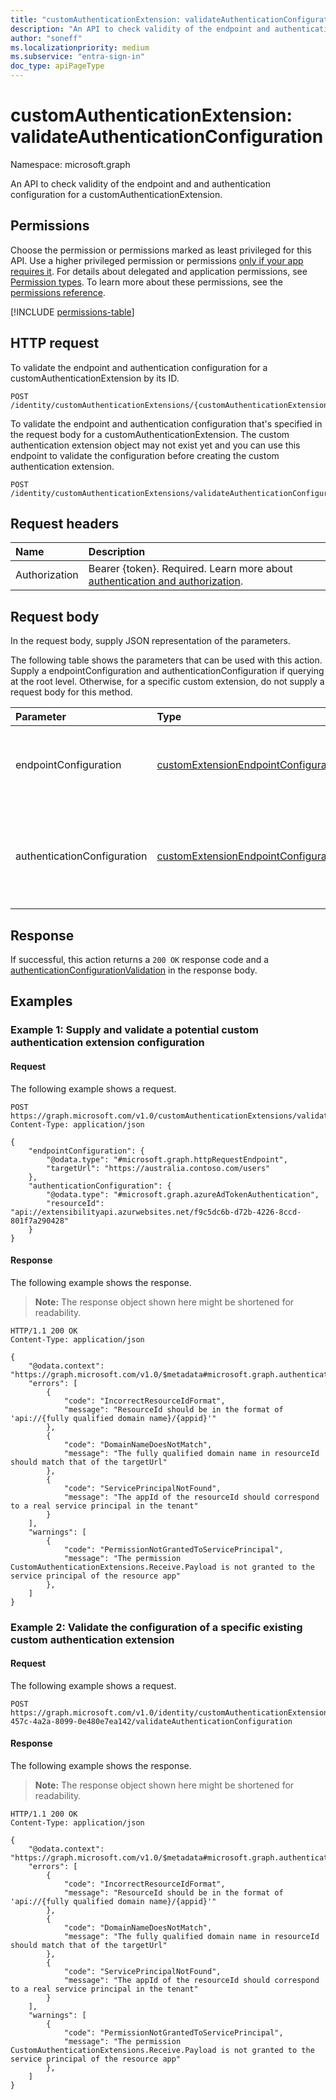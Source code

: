 ```yaml
---
title: "customAuthenticationExtension: validateAuthenticationConfiguration"
description: "An API to check validity of the endpoint and authentication configuration for a customAuthenticationExtension."
author: "soneff"
ms.localizationpriority: medium
ms.subservice: "entra-sign-in"
doc_type: apiPageType
---
```


# customAuthenticationExtension: validateAuthenticationConfiguration
Namespace: microsoft.graph

An API to check validity of the endpoint and and authentication configuration for a customAuthenticationExtension.

## Permissions
Choose the permission or permissions marked as least privileged for this API. Use a higher privileged permission or permissions [only if your app requires it](/graph/permissions-overview#best-practices-for-using-microsoft-graph-permissions). For details about delegated and application permissions, see [Permission types](/graph/permissions-overview#permission-types). To learn more about these permissions, see the [permissions reference](/graph/permissions-reference).

<!-- { "blockType": "permissions", "name": "customauthenticationextension_validateauthenticationconfiguration" } -->
[!INCLUDE [permissions-table](../includes/permissions/customauthenticationextension-validateauthenticationconfiguration-permissions.md)]

## HTTP request

To validate the endpoint and authentication configuration for a customAuthenticationExtension by its ID.
<!-- {
  "blockType": "ignored"
}
-->
``` http
POST /identity/customAuthenticationExtensions/{customAuthenticationExtensionId}/validateAuthenticationConfiguration
```

To validate the endpoint and authentication configuration that's specified in the request body for a customAuthenticationExtension. The custom authentication extension object may not exist yet and you can use this endpoint to validate the configuration before creating the custom authentication extension.
<!-- {
  "blockType": "ignored"
}
-->
``` http
POST /identity/customAuthenticationExtensions/validateAuthenticationConfiguration
```

## Request headers
|Name|Description|
|:---|:---|
|Authorization|Bearer {token}. Required. Learn more about [authentication and authorization](/graph/auth/auth-concepts).|

## Request body

In the request body, supply JSON representation of the parameters.

The following table shows the parameters that can be used with this action. Supply a endpointConfiguration and authenticationConfiguration if querying at the root level. Otherwise, for a specific custom extension, do not supply a request body for this method.

|Parameter|Type|Description|
|:---|:---|:---|
|endpointConfiguration|[customExtensionEndpointConfiguration](../resources/customextensionendpointconfiguration.md)|The HTTP endpoint for the custom authentication extension to be validated.|
|authenticationConfiguration|[customExtensionEndpointConfiguration](../resources/customextensionendpointconfiguration.md)|The authentication configuration for the custom authenticaion extension to validate.|

## Response

If successful, this action returns a `200 OK` response code and a [authenticationConfigurationValidation](../resources/authenticationconfigurationvalidation.md) in the response body.

## Examples

### Example 1: Supply and validate a potential custom authentication extension configuration

#### Request
The following example shows a request.
<!-- {
  "blockType": "request",
  "name": "customauthenticationextensionthis.validateauthenticationconfiguration"
}
-->
``` http
POST https://graph.microsoft.com/v1.0/customAuthenticationExtensions/validateAuthenticationConfiguration
Content-Type: application/json

{
    "endpointConfiguration": {
        "@odata.type": "#microsoft.graph.httpRequestEndpoint",
        "targetUrl": "https://australia.contoso.com/users"
    },
    "authenticationConfiguration": {
        "@odata.type": "#microsoft.graph.azureAdTokenAuthentication",
        "resourceId": "api://extensibilityapi.azurwebsites.net/f9c5dc6b-d72b-4226-8ccd-801f7a290428"
    }
}
```


#### Response
The following example shows the response.
>**Note:** The response object shown here might be shortened for readability.
<!-- {
  "blockType": "response",
  "truncated": true,
  "@odata.type": "microsoft.graph.authenticationConfigurationValidation"
}
-->
``` http
HTTP/1.1 200 OK
Content-Type: application/json

{
    "@odata.context": "https://graph.microsoft.com/v1.0/$metadata#microsoft.graph.authenticationConfigurationValidation",
    "errors": [
        {
            "code": "IncorrectResourceIdFormat",
            "message": "ResourceId should be in the format of 'api://{fully qualified domain name}/{appid}'"
        },
        {
            "code": "DomainNameDoesNotMatch",
            "message": "The fully qualified domain name in resourceId should match that of the targetUrl"
        },
        {
            "code": "ServicePrincipalNotFound",
            "message": "The appId of the resourceId should correspond to a real service principal in the tenant"
        }
    ],
    "warnings": [
        {
            "code": "PermissionNotGrantedToServicePrincipal",
            "message": "The permission CustomAuthenticationExtensions.Receive.Payload is not granted to the service principal of the resource app"
        },
    ]
}
```


### Example 2: Validate the configuration of a specific existing custom authentication extension

#### Request
The following example shows a request.

<!-- {
  "blockType": "request",
  "name": "customauthenticationextensionthis.validateauthenticationconfiguration_byId"
}
-->
``` http
POST https://graph.microsoft.com/v1.0/identity/customAuthenticationExtensions/9f39f3bb-457c-4a2a-8099-0e480e7ea142/validateAuthenticationConfiguration
```

#### Response
The following example shows the response.
>**Note:** The response object shown here might be shortened for readability.
<!-- {
  "blockType": "response",
  "truncated": true,
  "@odata.type": "microsoft.graph.authenticationConfigurationValidation"
}
-->
``` http
HTTP/1.1 200 OK
Content-Type: application/json

{
    "@odata.context": "https://graph.microsoft.com/v1.0/$metadata#microsoft.graph.authenticationConfigurationValidation",
    "errors": [
        {
            "code": "IncorrectResourceIdFormat",
            "message": "ResourceId should be in the format of 'api://{fully qualified domain name}/{appid}'"
        },
        {
            "code": "DomainNameDoesNotMatch",
            "message": "The fully qualified domain name in resourceId should match that of the targetUrl"
        },
        {
            "code": "ServicePrincipalNotFound",
            "message": "The appId of the resourceId should correspond to a real service principal in the tenant"
        }
    ],
    "warnings": [
        {
            "code": "PermissionNotGrantedToServicePrincipal",
            "message": "The permission CustomAuthenticationExtensions.Receive.Payload is not granted to the service principal of the resource app"
        },
    ]
}
```


